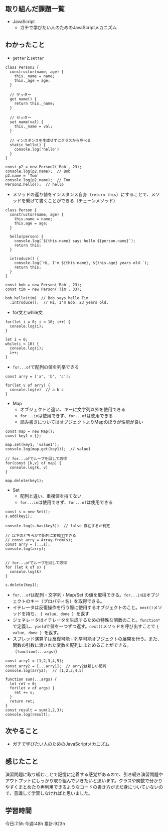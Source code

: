 ## 取り組んだ課題一覧
- JavaScript
	- ガチで学びたい人のためのJavaScriptメカニズム
	
## わかったこと

- `getter`と`setter`
```
class Person2 {
  constructor(name, age) {
    this._name = name;
    this._age = age;
  }

  // ゲッター
  get name() {
    return this._name;
  }

  // セッター
  set name(val) {
    this._name = val;
  }

  // インスタンスを生成せずにクラスから呼べる
  static hello() {
    console.log('hello')
  }
}

const p2 = new Person2('Bob', 23);
console.log(p2.name);  // Bob
p2.name = 'Tom'
console.log(p2.name);  // Tom
Person2.hello();  // hello
```
- メソッドの返り値をインスタンス自身（`return this`）にすることで、メソッドを繋げて書くことができる（チェーンメソッド）
```
class Person {
  constructor(name, age) {
    this.name = name;
    this.age = age;
  }

  hello(person) {
    console.log(`${this.name} says hello ${person.name}`);
    return this;
  }

  introduce() {
    console.log(`Hi, I'm ${this.name}, ${this.age} years old.`);
    return this;
  }
}

const bob = new Person('Bob', 23);
const tim = new Person('Tim', 33);

bob.hello(tim)  // Bob says hello Tim
  .introduce();  // Hi, I'm Bob, 23 years old.
```
- for文とwhile文
```
for(let i = 0; i < 10; i++) {
  console.log(i);
}

let i = 0;
while(i < 10) {
  console.log(i);
  i++;
}
```
- `for...of`で配列の値を列挙できる
```
const arry = ['a', 'b', 'c'];

for(let v of arry) {
  console.log(v)  // a b c
}
```
- Map
	- オブジェクトと違い、キーに文字列以外を使用できる
	- `for...in`は使用できず、`for...of`は使用できる
	- 読み書きについてはオブジェクトよりMapのほうが性能が良い
```
const map = new Map();
const key1 = {};

map.set(key1, 'value1');
console.log(map.get(key1));  // value1

// for...ofでループを回して取得
for(const [k,v] of map) {
  console.log(k, v)
}

map.delete(key1);
```
- Set
	- 配列と違い、重複値を持てない
	- `for...in`は使用できず、`for...of`は使用できる
```
const s = new Set();
s.add(key1);

console.log(s.has(key3))  // false 存在するか判定

// 以下のどちらかで配列に変換できる
// const arry = Array.from(s);
const arry = [...s];
console.log(arry);


// for...ofでループを回して取得
for (let k of s) {
  console.log(k)
}

s.delete(key1);
```
- `for...of`は配列・文字列・Map/Set の値を取得できる。`for...in`はオブジェクトのキー（プロパティ名）を取得できる。
- イテレータは反復操作を行う際に使用するオブジェクトのこと。`next()`メソッドを持ち、 `{ value, done } `を返す
- ジェネレータはイテレータを生成するための特殊な関数のこと。`function*`で定義し、`yield`で値を一つずつ返す。`next()`メソッドを呼び出すことで `{ value, done } `を返す。
- スプレッド演算子は反復可能・列挙可能オブジェクトの展開を行う。また、関数の引数に渡された変数を配列にまとめることができる。（`function(...args)`）
```
const arry1 = [1,2,3,4,5];
const arry2 = [...arry1];  // arry2は新しい配列
console.log(arry2);  // [1,2,3,4,5]

function sum(...args) {
  let ret = 0;
  for(let v of args) {
    ret += v;
  }
  return ret;
}
const result = sum(1,2,3);
console.log(result);
```



## 次やること
- ガチで学びたい人のためのJavaScriptメカニズム


## 感じたこと
演習問題に取り組むことで記憶に定着する感覚があるので、引き続き演習問題やアウトプットにしっかり取り組んでいきたいと思います。クラスや関数で分かりやすくまとめたり再利用できるようなコードの書き方がまだ身についていないので、意識して学習しなければと思いました。


## 学習時間
今日:7.5h
今週:48h 
累計:923h